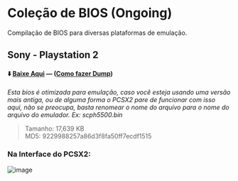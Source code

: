 # Coleção de BIOS (Ongoing)
Compilação de BIOS para diversas plataformas de emulação.

## Sony - Playstation 2
#### ⬇️ [Baixe Aqui](https://github.com/sweatydeveloper/minha_colecao/releases/download/arquivos/PCSX2.BIOS.zip) — ([Como fazer Dump](https://pcsx2.net/docs/setup/bios))

*Esta bios é otimizada para emulação, caso você esteja usando uma versão mais antiga, ou de alguma forma o PCSX2 pare de funcionar com isso aqui, não se preocupa, basta renomear o nome do arquivo para o nome do arquivo do emulador. Ex: scph5500.bin*

> Tamanho: 17,639 KB     
> MD5: 9229988257a86d3f8fa50ff7ecdf1515

### Na Interface do PCSX2:
![image](https://github.com/user-attachments/assets/6525d082-edee-4b25-90a1-378c5925e472)
